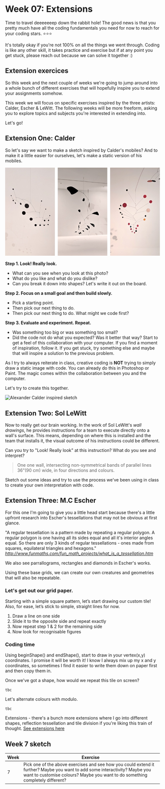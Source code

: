 # Week 07: Extensions
Time to travel deeeeeeep down the rabbit hole! 
The good news is that you pretty much have all the coding fundamentals you need for now to reach for your coding stars. ⭐⭐⭐

It's totally okay if you're not 100% on all the things we went through. Coding is like any other skill, it takes practice and exercise but if at any point you get stuck, please reach out because we can solve it together :)

## Extension exercices
So this week and the next couple of weeks we're going to jump around into a whole bunch of different exercises that will hopefully inspire you to extend your assignments somehow.

This week we will focus on specific exercises inspired by the three artists: Calder, Escher & LeWitt. The following weeks will be more freeform, asking you to explore topics and subjects you're interested in extending into.

Let's go!

## Extension One: Calder
So let's say we want to make a sketch inspired by Calder's mobiles? And to make it a little easier for ourselves, let's make a static version of his mobiles.

![Alexander Calder exhibition at National Gallery of Victoria 2019](https://github.com/melaniehuang/creative-coding-studio/blob/master/course-material/images/week-07-001.jpg)

**Step 1. Look! Really look.**
- What can you see when you look at this photo?
- What do you like and what do you dislike?
- Can you break it down into shapes? 
Let's write it out on the board.

**Step 2. Focus on a small goal and then build slowly.**
- Pick a starting point.
- Then pick our next thing to do.
- Then pick our next thing to do. 
What might we code first?

**Step 3. Evaluate and experiment. Repeat.**
- Was something too big or was something too small?
- Did the code not do what you expected? Was it better that way?
Start to get a feel of this collaboration with your computer. If you find a moment of inspiration, follow it. If you get stuck, try something else and maybe that will inspire a solution to the previous problem.

As I try to always reiterate in class, creative coding is **NOT** trying to simply draw a static image with code. You can already do this in Photoshop or Paint. The magic comes within the collaboration between you and the computer.

Let's try to create this together.

![Alexander Calder inspired sketch](https://media.giphy.com/media/SqwuZVZ9U31VlkCsYn/giphy.gif)

## Extension Two: Sol LeWitt
Now to really get our brain working. In the work of Sol LeWitt's *wall drawings*, he provides instructions for a team to execute directly onto a wall's surface. This means, depending on where this is installed and the team that installs it, the visual outcome of his instructions could be different.

Can you try to "Look! Really look" at this instruction? What do you see and interpret?

> One one wall, intersecting non-symmetrical bands of parallel lines 36"(90 cm) wide, in four directions and colours.

Sketch out some ideas and try to use the process we've been using in class to create your own interpretation with code.

## Extension Three: M.C Escher
For this one I'm going to give you a little head start because there's a little upfront research into Escher's tessellations that may not be obvious at first glance.

"A regular tessellation is a pattern made by repeating a regular polygon. A regular polygon is one having all its sides equal and all it's interior angles equal. So there are only 3 kinds of regular tessellations - ones made from squares, equilateral triangles and hexagons." 
*http://www.funmaths.com/fun_math_projects/what_is_a_tessellation.htm*

We also see parrallograms, rectangles and diamonds in Escher's works.

Using these base grids, we can create our own creatures and geometries that will also be repeatable.

### Let's get out our grid paper.

Starting with a simple square pattern, let’s start drawing our custom tile! Also, for ease, let’s stick to simple, straight lines for now.

1. Draw a line on one side
2. Slide it to the opposite side and repeat exactly
3. Now repeat step 1 & 2 for the remaining side
4. Now look for recognisable figures

### Coding time

Using beginShape() and endShape(), start to draw in your vertex(x,y) coordinates. I promise it will be worth it! I know I always mix up my x and y coordinates, so sometimes I find it easier to write them down on paper first and then copy them in.

Once we've got a shape, how would we repeat this tile on screen?
```processing
tbc
```

Let's alternate colours with modulo.
```processing
tbc
```

Extensions - there's a bunch more extensions where I go into different shapes, reflection tessellation and tile division if you're liking this train of thought. [See extensions here](https://drive.google.com/file/d/1hO4atW1oKEEEEzgbT9eQzt-mWIyeflJo/view?usp=sharing)

## Week 7 sketch
Week | Exercise |
--- | --- |
7 | Pick one of the above exercises and see how you could extend it further? Maybe you want to add some interactivity? Maybe you want to customise colours? Maybe you want to do something completely different? |
